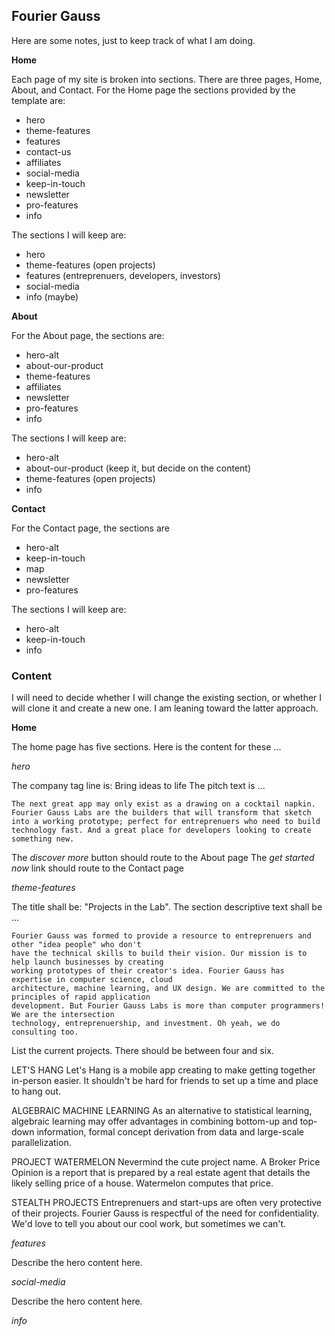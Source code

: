 ## Fourier Gauss
Here are some notes, just to keep track of what I am doing.

**Home**

Each page of my site is broken into sections. There are three pages, Home, About, and Contact. For
the Home page the sections provided by the template are:

- hero
- theme-features
- features
- contact-us
- affiliates
- social-media
- keep-in-touch
- newsletter
- pro-features
- info

The sections I will keep are:

- hero
- theme-features (open projects)
- features (entreprenuers, developers, investors)
- social-media
- info (maybe)

**About**

For the About page, the sections are:

-  hero-alt
-  about-our-product
-  theme-features
-  affiliates
-  newsletter
-  pro-features
-  info

The sections I will keep are:

-  hero-alt
-  about-our-product (keep it, but decide on the content)
-  theme-features (open projects)
-  info

**Contact**

For the Contact page, the sections are

-  hero-alt
-  keep-in-touch
-  map
-  newsletter
-  pro-features

The sections I will keep are:

-  hero-alt
-  keep-in-touch
-  info

### Content

I will need to decide whether I will change the existing section, or whether I will clone it
and create a new one. I am leaning toward the latter approach.

**Home**

The home page has five sections. Here is the content for these ...

*hero*

The company tag line is: Bring ideas to life
The pitch text is ...

```
The next great app may only exist as a drawing on a cocktail napkin. Fourier Gauss Labs are the builders that will transform that sketch into a working prototype; perfect for entreprenuers who need to build technology fast. And a great place for developers looking to create something new.
```

The *discover more* button should route to the About page
The *get started now* link should route to the Contact page

*theme-features*

The title shall be: "Projects in the Lab".
The section descriptive text shall be ...

```
Fourier Gauss was formed to provide a resource to entreprenuers and other "idea people" who don't
have the technical skills to build their vision. Our mission is to help launch businesses by creating
working prototypes of their creator's idea. Fourier Gauss has expertise in computer science, cloud
architecture, machine learning, and UX design. We are committed to the principles of rapid application
development. But Fourier Gauss Labs is more than computer programmers! We are the intersection
technology, entreprenuership, and investment. Oh yeah, we do consulting too.
```

List the current projects. There should be between four and six.

LET'S HANG
Let's Hang is a mobile app creating to make getting together in-person easier. It shouldn't
be hard for friends to set up a time and place to hang out. 

ALGEBRAIC MACHINE LEARNING
As an alternative to statistical learning, algebraic learning may offer
advantages in combining bottom-up and top-down information, formal concept
derivation from data and large-scale parallelization. 

PROJECT WATERMELON
Nevermind the cute project name. A Broker Price Opinion is a report that is prepared by a real estate agent that details the likely selling price of a house. Watermelon computes that price.

STEALTH PROJECTS
Entreprenuers and start-ups are often very protective of their projects. Fourier Gauss is respectful of
the need for confidentiality. We'd love to tell you about our cool work, but sometimes we can't.

*features*

Describe the hero content here.

*social-media*

Describe the hero content here.

*info*
